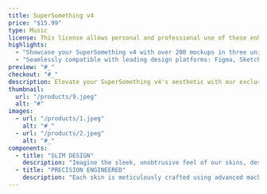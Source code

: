 ```yaml
---
title: SuperSomething v4
price: "$15.99"
type: Music
license: This license allows personal and professional use of these enhancements for your SuperSomething v4. Distribution or resale in their untouched or modified form is strictly forbidden. Please consult the complete license agreement for detailed conditions.
highlights:
  - "Showcase your SuperSomething v4 with over 200 mockups in three unique styles"
  - "Seamlessly compatible with leading design platforms: Figma, Sketch, and Adobe XD"
preview: "#_"
checkout: "#_"
description: Elevate your SuperSomething v4's aesthetic with our exclusive collection. Gone are the days of conventional designs. Our innovative process transforms standard patterns into exceptional skins for your device.
thumbnail:
  url: "/products/9.jpeg"
  alt: "#"
images:
  - url: "/products/1.jpeg"
    alt: "#_"
  - url: "/products/2.jpeg"
    alt: "#_"
components:
  - title: "SLIM DESIGN"
    description: "Imagine the sleek, unobtrusive feel of our skins, designed to enhance the SuperSomething v4’s slim profile without compromising on protection."
  - title: "PRECISION ENGINEERED"
    description: "Each skin is meticulously crafted using advanced machinery for a flawless fit on your SuperSomething v4, ensuring every detail is perfect."
---
```

